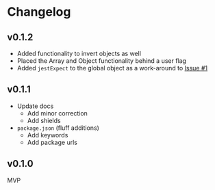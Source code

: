 # Changelog

## v0.1.2

- Added functionality to invert objects as well
- Placed the Array and Object functionality behind a user flag
- Added `jestExpect` to the global object as a work-around to [Issue #1](https://github.com/dentemple/jest-invert/issues/1)

## v0.1.1

- Update docs
  - Add minor correction
  - Add shields
- `package.json` (fluff additions)
  - Add keywords
  - Add package urls

## v0.1.0

MVP
